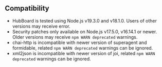 ## Compatibility
- HubBoard is tested using Node.js v19.3.0 and v18.1.0. Users of other versions may receive error.
- Security patches only available on Node.js v17.5.0, v16.14.1 or newer. Older versions may receive `npm WARN deprecated` warnings.
- chai-http is incompatible with newer version of superagent and formidable, related `npm WARN deprecated` warnings can be ignored.
- xml2json is incompatible with newer version of joi, related `npm WARN deprecated` warnings can be ignored.
